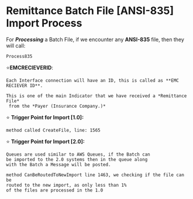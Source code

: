 # Remittance Batch File [ANSI-835] Import Process
For ***Processing*** a Batch File, if we encounter any **ANSI-835** file, then they will call:

    Process835

⭐**EMCRECIEVERID**: 
    
    Each Interface connection will have an ID, this is called as **EMC RECIEVER ID**.
    
    This is one of the main Indicator that we have received a *Remittance File*
     from the *Payer (Insurance Company.)*

⭐ **Trigger Point for Import [1.0]:**

    method called CreateFile, line: 1565


⭐ **Trigger Point for Import [2.0]:**

    Queues are used similar to AWS Queues, if the Batch can
    be imported to the 2.0 systems then in the queue along
    with the Batch a Message will be posted.
    
    method CanBeRoutedToNewImport line 1463, we checking if the file can be 
    routed to the new import, as only less than 1%
    of the files are processed in the 1.0
